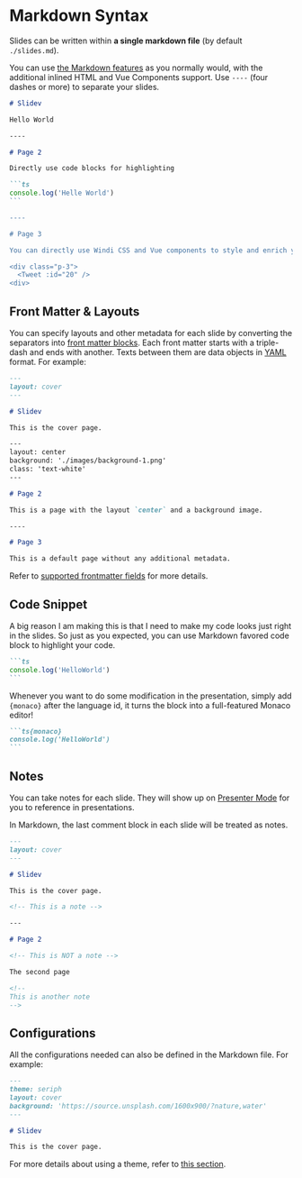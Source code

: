 # Markdown Syntax

Slides can be written within **a single markdown file** (by default `./slides.md`). 

You can use [the Markdown features](https://github.com/adam-p/markdown-here/wiki/Markdown-Cheatsheet) as you normally would, with the additional inlined HTML and Vue Components support. Use `----` (four dashes or more) to separate your slides. 

~~~md
# Slidev

Hello World

----

# Page 2

Directly use code blocks for highlighting

```ts
console.log('Helle World')
`​``

----

# Page 3

You can directly use Windi CSS and Vue components to style and enrich your slides.

<div class="p-3">
  <Tweet :id="20" />
<div>
~~~

## Front Matter & Layouts

You can specify layouts and other metadata for each slide by converting the separators into [front matter blocks](https://jekyllrb.com/docs/front-matter/). Each front matter starts with a triple-dash and ends with another. Texts between them are data objects in [YAML](https://www.cloudbees.com/blog/yaml-tutorial-everything-you-need-get-started/) format. For example:

~~~md
---
layout: cover
---

# Slidev

This is the cover page.

---
layout: center
background: './images/background-1.png'
class: 'text-white'
---​

# Page 2

This is a page with the layout `center` and a background image.

----

# Page 3

This is a default page without any additional metadata.
~~~

Refer to [supported frontmatter fields](/guide/frontmatter-fields) for more details.

## Code Snippet

A big reason I am making this is that I need to make my code looks just right in the slides. So just as you expected, you can use Markdown favored code block to highlight your code.

~~~md
```ts
console.log('HelloWorld')
`​``
~~~

Whenever you want to do some modification in the presentation, simply add `{monaco}` after the language id, it turns the block into a full-featured Monaco editor!

~~~md
```ts{monaco}
console.log('HelloWorld')
`​``
~~~

## Notes

You can take notes for each slide. They will show up on [Presenter Mode](/guide/presenter-mode) for you to reference in presentations.

In Markdown, the last comment block in each slide will be treated as notes.

~~~md
---
layout: cover
---

# Slidev

This is the cover page.

<!-- This is a note -->

---

# Page 2

<!-- This is NOT a note -->

The second page

<!--
This is another note
-->
~~~

## Configurations

All the configurations needed can also be defined in the Markdown file. For example:

```md
---
theme: seriph
layout: cover
background: 'https://source.unsplash.com/1600x900/?nature,water'
---

# Slidev

This is the cover page.
```

For more details about using a theme, refer to [this section](/themes/).
